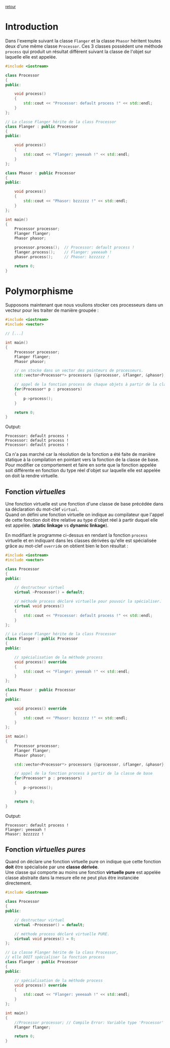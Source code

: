 <p><sup><a href="readme.md">retour</a></sup></p>

# Introduction

Dans l'exemple suivant la classe `Flanger` et la classe `Phasor` héritent toutes deux d'une même classe `Processor`. Ces 3 classes possèdent une méthode `process` qui produit un résultat différent suivant la classe de l'objet sur laquelle elle est appelée.

```cpp
#include <iostream>

class Processor
{
public:

    void process()
    {
        std::cout << "Processor: default process !" << std::endl;
    }
};

// La classe Flanger hérite de la class Processor
class Flanger : public Processor
{
public:

    void process()
    {
        std::cout << "Flanger: yeeeaah !" << std::endl;
    }
};

class Phasor : public Processor
{
public:

    void process()
    {
        std::cout << "Phasor: bzzzzzz !" << std::endl;
    }
};

int main()
{
    Processor processor;
    Flanger flanger;
    Phasor phasor;

    processor.process();  // Processor: default process !
    flanger.process();    // Flanger: yeeeaah !
    phasor.process();     // Phasor: bzzzzzz !

    return 0;
}
```

# Polymorphisme

Supposons maintenant que nous voulions stocker ces processeurs dans un vecteur pour les traiter de manière groupée :

```cpp
#include <iostream>
#include <vector>

// [...]

int main()
{
    Processor processor;
    Flanger flanger;
    Phasor phasor;

    // on stocke dans un vector des pointeurs de processeurs.
    std::vector<Processor*> processors {&processor, &flanger, &phasor};

    // appel de la fonction process de chaque objets à partir de la classe de base
    for(Processor* p : processors)
    {
        p->process();
    }

    return 0;
}
```

Output:

```
Processor: default process !
Processor: default process !
Processor: default process !
```

Ca n'a pas marché car la résolution de la fonction a été faite de manière statique à la compilation en pointant vers la fonction de la classe de base.  
Pour modifier ce comportement et faire en sorte que la fonction appelée soit différente en fonction du type réel d'objet sur laquelle elle est appelée on doit la rendre virtuelle.

## Fonction *virtuelles*

Une fonction virtuelle est une fonction d'une classe de base précédée dans sa déclaration du mot-clef `virtual`.  
Quand on défini une fonction virtuelle on indique au compilateur que l'appel de cette fonction doit être relative au type d'objet réel à partir duquel elle est appelée. (**static linkage** vs **dynamic linkage**).

En modifiant le programme ci-dessus en rendant la fonction `process` virtuelle et en indiquant dans les classes dérivées qu'elle est spécialisée grâce au mot-clef `override` on obtient bien le bon résultat :

```cpp
#include <iostream>
#include <vector>

class Processor
{
public:

    // destructeur virtuel
    virtual ~Processor() = default;

    // méthode process déclaré virtuelle pour pouvoir la spécialiser.
    virtual void process()
    {
        std::cout << "Processor: default process !" << std::endl;
    }
};

// La classe Flanger hérite de la class Processor
class Flanger : public Processor
{
public:

    // spécialisation de la méthode process
    void process() override
    {
        std::cout << "Flanger: yeeeaah !" << std::endl;
    }
};

class Phasor : public Processor
{
public:

    void process() override
    {
        std::cout << "Phasor: bzzzzzz !" << std::endl;
    }
};

int main()
{
    Processor processor;
    Flanger flanger;
    Phasor phasor;

    std::vector<Processor*> processors {&processor, &flanger, &phasor};

    // appel de la fonction process à partir de la classe de base
    for(Processor* p : processors)
    {
        p->process();
    }

    return 0;
}
```

Output:

```
Processor: default process !
Flanger: yeeeaah !
Phasor: bzzzzzz !
```

## Fonction *virtuelles pures*

Quand on déclare une fonction virtuelle pure on indique que cette fonction **doit** être spécialisée par une **classe dérivée**.  
Une classe qui comporte au moins une fonction **virtuelle pure** est appelée classe abstraite dans la mesure elle ne peut plus être instanciée directement.

```cpp
#include <iostream>

class Processor
{
public:

    // destructeur virtuel
    virtual ~Processor() = default;

    // méthode process déclaré virtuelle PURE.
    virtual void process() = 0;
};

// La classe Flanger hérite de la class Processor,
// elle DOIT spécialiser la fonction process
class Flanger : public Processor
{
public:

    // spécialisation de la méthode process
    void process() override
    {
        std::cout << "Flanger: yeeeaah !" << std::endl;
    }
};

int main()
{
    //Processor processor; // Compile Error: Variable type 'Processor' is an abstract class
    Flanger flanger;

    return 0;
}
```
